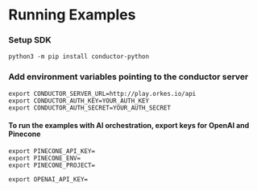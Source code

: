 # Running Examples

### Setup SDK

```shell
python3 -m pip install conductor-python
```

### Add environment variables pointing to the conductor server

```shell
export CONDUCTOR_SERVER_URL=http://play.orkes.io/api
export CONDUCTOR_AUTH_KEY=YOUR_AUTH_KEY
export CONDUCTOR_AUTH_SECRET=YOUR_AUTH_SECRET
```

#### To run the examples with AI orchestration, export keys for OpenAI and Pinecone

```shell
export PINECONE_API_KEY=
export PINECONE_ENV=
export PINECONE_PROJECT=

export OPENAI_API_KEY=
```

